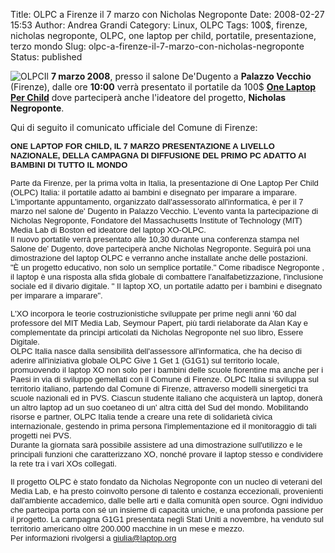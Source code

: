 Title: OLPC a Firenze il 7 marzo con Nicholas Negroponte
Date: 2008-02-27 15:53
Author: Andrea Grandi
Category: Linux, OLPC
Tags: 100$, firenze, nicholas negroponte, OLPC, one laptop per child, portatile, presentazione, terzo mondo
Slug: olpc-a-firenze-il-7-marzo-con-nicholas-negroponte
Status: published

![OLPC](http://www.andreagrandi.it/wp-content/uploads/2008/02/olpc.thumbnail.jpg)Il
**7 marzo 2008**, presso il salone De'Dugento a **Palazzo Vecchio**
(Firenze), dalle ore **10:00** verrà presentato il portatile da 100\$
**[One Laptop Per Child](http://www.laptop.org/)** dove parteciperà
anche l'ideatore del progetto, **Nicholas Negroponte**.

Qui di seguito il comunicato ufficiale del Comune di Firenze:

<font face="Verdana,Arial,Helvetica,sans-serif" size="2">**ONE LAPTOP
FOR CHILD, IL 7 MARZO PRESENTAZIONE A LIVELLO NAZIONALE, DELLA CAMPAGNA
DI DIFFUSIONE DEL PRIMO PC ADATTO AI BAMBINI DI TUTTO IL MONDO**</font>

<font face="Verdana,Arial,Helvetica,sans-serif" size="2">Parte da
Firenze, per la prima volta in Italia, la presentazione di One Laptop
Per Child (OLPC) Italia: il portatile adatto ai bambini e disegnato per
imparare a imparare. L'importante appuntamento, organizzato
dall'assessorato all'informatica, è per il 7 marzo nel salone de'
Dugento in Palazzo Vecchio. L'evento vanta la partecipazione di Nicholas
Negroponte, Fondatore del
Massachusetts</font><font face="Verdana,Arial,Helvetica,sans-serif" size="2">
Institute of Technology (MIT) Media Lab di Boston ed ideatore del laptop
XO-OLPC.  
Il nuovo portatile verrà presentato alle 10,30 durante una conferenza
stampa nel Salone de' Dugento, dove parteciperà anche Nicholas
Negroponte. Seguirà poi una dimostrazione del laptop OLPC e verranno
anche installate anche delle
postazioni.</font><font face="Verdana,Arial,Helvetica,sans-serif" size="2">
</font>  
<font face="Verdana,Arial,Helvetica,sans-serif" size="2"> "È un progetto
educativo, non solo un semplice portatile." Come ribadisce Negroponte ,
il laptop è una risposta alla sfida globale di combattere
l'analfabetizzazione, l'inclusione sociale ed il divario digitale. " Il
laptop XO, un portatile adatto per i bambini e disegnato per imparare a
imparare".</font>

<font face="Verdana,Arial,Helvetica,sans-serif" size="2">L'XO incorpora
le teorie costruzionistiche sviluppate per prime negli anni '60 dal
professore del
</font><font face="Verdana,Arial,Helvetica,sans-serif" size="2">MIT
Media Lab, Seymour Papert, più tardi rielaborate da Alan Kay e
complementate da principi articolati da Nicholas Negroponte nel suo
libro, Essere Digitale.  
OLPC Italia nasce dalla sensibilità dell'assessore all'informatica, che
ha deciso di aderire all'iniziativa globale OLPC Give 1 Get 1 (G1G1) sul
territorio locale, promuovendo il laptop XO non solo per i bambini delle
scuole fiorentine ma anche per i Paesi in via di sviluppo gemellati con
il Comune di Firenze. OLPC Italia si sviluppa sul territorio italiano,
partendo dal Comune di Firenze, attraverso modelli sinergetici tra
scuole nazionali ed in PVS. Ciascun studente italiano che
</font><font face="Verdana,Arial,Helvetica,sans-serif" size="2">acquisterà
un laptop, donerà un altro laptop ad un suo coetaneo di un' altra città
del Sud del mondo. Mobilitando risorse e partner, OLPC Italia tende a
creare una
ret</font><font face="Verdana,Arial,Helvetica,sans-serif" size="2">e di
solidarietà civica internazionale, gestendo in prima persona
l'implementazione ed il monitoraggio di tali progetti nei PVS.  
Durante la giornata sarà possibile assistere ad una dimostrazione
sull'utilizzo e le principali funzioni che caratterizzano XO, nonché
provare il laptop stesso e condividere la rete tra i vari XOs
collegati.</font>

<font face="Verdana,Arial,Helvetica,sans-serif" size="2">Il progetto
OLPC è stato fondato da Nicholas Negroponte con un nucleo di veterani
del Media Lab, e ha presto coinvolto persone di talento e costanza
eccezionali, provenienti dall'ambiente accademico, dalle belle arti e
dalla comunità open source.
Ogni</font><font face="Verdana,Arial,Helvetica,sans-serif" size="2">
individuo che partecipa porta con sé un insieme di capacità uniche, e
una profonda passione per il progetto. La campagna G1G1 presentata negli
Stati Uniti a novembre, ha venduto sul territorio americano oltre
200.000 macchine in un mese e mezzo.  
Per informazioni rivolgersi a <giulia@laptop.org></font>
